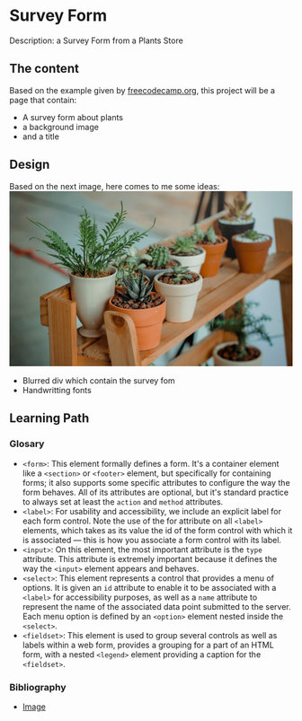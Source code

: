 # Survey Form
 Description: a Survey Form from a Plants Store

## The content
 Based on the example given by [freecodecamp.org](https://survey-form.freecodecamp.rocks/), this project will be a page that contain:  
 + A survey form about plants
 + a background image
 + and a title

## Design
 Based on the next image, here comes to me some ideas:  
 ![Home interior plants](images\pexels-plants-comp.jpg)
 + Blurred div which contain the survey fom
 + Handwritting fonts

## Learning Path
 ### Glosary
 + `<form>`: This element formally defines a form. It's a container element like a `<section>` or `<footer>` element, but specifically for containing forms; it also supports some specific attributes to configure the way the form behaves. All of its attributes are optional, but it's standard practice to always set at least the `action` and `method` attributes.
 + `<label>`: For usability and accessibility, we include an explicit label for each form control. Note the use of the for attribute on all `<label>` elements, which takes as its value the id of the form control with which it is associated — this is how you associate a form control with its label.
 + `<input>`: On this element, the most important attribute is the `type` attribute. This attribute is extremely important because it defines the way the `<input>` element appears and behaves.
 + `<select>`: This element represents a control that provides a menu of options. It is given an `id` attribute to enable it to be associated with a `<label>` for accessibility purposes, as well as a `name` attribute to represent the name of the associated data point submitted to the server. Each menu option is defined by an `<option>` element nested inside the `<select>`.
 + `<fieldset>`: This element is used to group several controls as well as labels within a web form, provides a grouping for a part of an HTML form, with a nested `<legend>` element providing a caption for the `<fieldset>`.

 ### Bibliography
 + [Image](https://images.pexels.com/photos/793012/pexels-photo-793012.jpeg?auto=compress&cs=tinysrgb&w=1260&h=750&dpr=1)